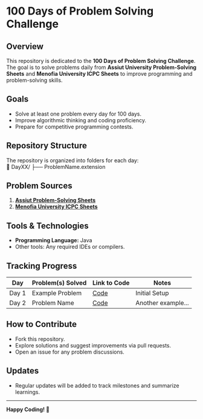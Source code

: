 # 100 Days of Problem Solving Challenge  

## Overview  
This repository is dedicated to the **100 Days of Problem Solving Challenge**. The goal is to solve problems daily from **Assiut University Problem-Solving Sheets** and **Menofia University ICPC Sheets** to improve programming and problem-solving skills.  

## Goals  
- Solve at least one problem every day for 100 days.  
- Improve algorithmic thinking and coding proficiency.  
- Prepare for competitive programming contests.  

## Repository Structure  
The repository is organized into folders for each day:  
📂 DayXX/
├── ProblemName.extension


## Problem Sources  
1. **[Assiut Problem-Solving Sheets](https://docs.google.com/spreadsheets/d/1EbbsotAwb0zuuwxyzs8l2qh8twqw-sNcNbAjCK1kXaE/htmlview?fbclid=IwAR0CfmvAgCxo48_3MBrnOyxQv2oEjFexGOY3R7t1NV9LIcsQHY6sstU6kB0)**  
2. **[Menofia University ICPC Sheets](https://vjudge.net/contest/677780#google_vignette)**  

## Tools & Technologies  
- **Programming Language:** Java  
- Other tools: Any required IDEs or compilers.  

## Tracking Progress  
| Day   | Problem(s) Solved | Link to Code                   | Notes              |  
|-------|--------------------|-------------------------------|--------------------|  
| Day 1 | Example Problem    | [Code](Day01/HelloWorld.java) | Initial Setup      |  
| Day 2 | Problem Name       | [Code](Day02/ProblemName.java)| Another example... |  

## How to Contribute  
- Fork this repository.  
- Explore solutions and suggest improvements via pull requests.  
- Open an issue for any problem discussions.  

## Updates  
- Regular updates will be added to track milestones and summarize learnings.  

---

**Happy Coding! 🚀**  


